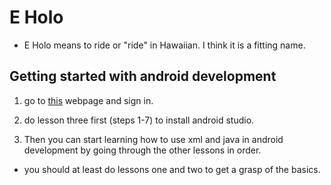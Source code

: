# E Holo

* E Holo means to ride or "ride" in Hawaiian. I think it is a fitting name.

## Getting started with android development

1. go to [this](https://classroom.udacity.com/courses/ud837) webpage and sign in.

2. do lesson three first (steps 1-7) to install android studio.

3. Then you can start learning how to use xml and java in android development by going through the other lessons in order.

* you should at least do lessons one and two to get a grasp of the basics.